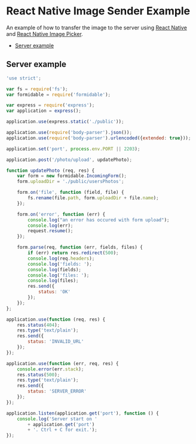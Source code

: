 # React Native Image Sender Example
An example of how to transfer the image to the server using [React Native](https://facebook.github.io/react-native/) and [React Native Image Picker](https://github.com/marcshilling/react-native-image-picker).

* [Server example](#server-example)

## Server example
```javascript
'use strict';

var fs = require('fs');
var formidable = require('formidable');

var express = require('express');
var application = express();

application.use(express.static('./public'));

application.use(require('body-parser').json());
application.use(require('body-parser').urlencoded({extended: true}));

application.set('port', process.env.PORT || 2203);

application.post('/photo/upload', updatePhoto);

function updatePhoto (req, res) {
    var form = new formidable.IncomingForm();
    form.uploadDir = './public/usersPhotos';

    form.on('file', function (field, file) {
        fs.rename(file.path, form.uploadDir + file.name);
    });

    form.on('error', function (err) {
        console.log("an error has occured with form upload");
        console.log(err);
        request.resume();
    });

    form.parse(req, function (err, fields, files) {
        if (err) return res.redirect(500);
        console.log(req.headers);
        console.log('fields: ');
        console.log(fields);
        console.log('files: ');
        console.log(files);
        res.send({
            status: 'OK'
        });
    });
};

application.use(function (req, res) {
    res.status(404);
    res.type('text/plain');
    res.send({
        status: 'INVALID_URL'
    });
});

application.use(function (err, req, res) {
    console.error(err.stack);
    res.status(500);
    res.type('text/plain');
    res.send({
        status: 'SERVER_ERROR'
    });
});

application.listen(application.get('port'), function () {
    console.log('Server start on '
        + application.get('port')
        + '. Ctrl + C for exit.');
});
```
